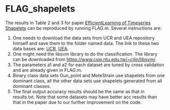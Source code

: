 # FLAG_shapelets
The results in Table 2 and 3 for paper [EfficientLearning of Timeseries Shapelets](http://www.aaai.org/ocs/index.php/AAAI/AAAI16/paper/view/12382/11724) can be reproduced by running FLAG.m. Several instructions are:
 
1. One needs to download the data sets from UCR and UEA repository himself and save them to the folder named data. The link to these two data bases are:
[UCR](http://www.cs.ucr.edu/~eamonn/time_series_data/), 
[UEA](https://www.uea.ac.uk/computing/machine-learning/shapelets/shapelet-data).
2. One might need the libsvm library to do the classification. The library can be downloaded from
https://www.csie.ntu.edu.tw/~cjlin/libsvm/.
3. The parameters a1 and a2 for each dataset are tuned by cross validation and  are already given in FLAG.m.
4. Binary class data sets Gun_point and MoteStrain use shapelets from one dominant class, all the other data sets use shapelets generated from all dominant classes.
5. The final output accuracy results should be the same as that in results.txt. Note that some datasets may have better acc results than that in the paper due to our further improvement on the code.
